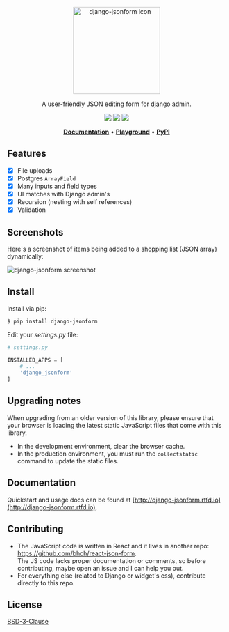 <p align="center">
  <img src="https://raw.githubusercontent.com/bhch/django-jsonform/master/docs/_static/logo.png" width="200" alt="django-jsonform icon">
</p>

<p align="center">
    A user-friendly JSON editing form for django admin.
</p>

<p align="center">
  <img src="https://img.shields.io/badge/Python-%3E%3D%203.4-blue">
  <img src="https://img.shields.io/badge/Django-%3E%3D%202.0-blue">
  <img src="https://img.shields.io/pypi/dm/django-jsonform">
</p>

<p align="center">
  <strong><a href="https://django-jsonform.rtfd.io">Documentation</a></strong> &bull;
  <strong><a href="https://bhch.github.io/react-json-form/playground/">Playground</a></strong> &bull;
  <strong><a href="https://pypi.org/project/django-jsonform/">PyPI</a></strong>
</p>

## Features

 - [x] File uploads
 - [x] Postgres `ArrayField`
 - [x] Many inputs and field types
 - [x] UI matches with Django admin's
 - [x] Recursion (nesting with self references)
 - [x] Validation

## Screenshots

Here's a screenshot of items being added to a shopping list (JSON array) dynamically:

![django-jsonform screenshot](https://raw.githubusercontent.com/bhch/django-jsonform/master/docs/_static/quickstart.gif)

## Install

Install via pip:

```sh
$ pip install django-jsonform
```

Edit your *settings.py* file:

```python
# settings.py

INSTALLED_APPS = [
    # ...
    'django_jsonform'
]
```

## Upgrading notes

When upgrading from an older version of this library, please ensure that your
browser is loading the latest static JavaScript files that come with this library.

 - In the development environment, clear the browser cache.
 - In the production environment, you must run the `collectstatic` command to update
 the static files.

## Documentation

Quickstart and usage docs can be found at [http://django-jsonform.rtfd.io](http://django-jsonform.rtfd.io).

## Contributing

 - The JavaScript code is written in React and it lives in another repo: https://github.com/bhch/react-json-form.  
   The JS code lacks proper documentation or comments, so before contributing, maybe open an issue and I can help you out.
 - For everything else (related to Django or widget's css), contribute directly to this repo.

## License

[BSD-3-Clause](LICENSE.txt)
